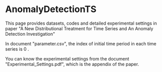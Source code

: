 # AnomalyDetectionTS
This page provides datasets, codes and detailed experimental settings in paper "A New Distributional Treatment for Time Series and An Anomaly Detection Investigation"

In document "parameter.csv",  the index of initial time period in each time series is 0 . 

You can know the experimental settings from the document "Experimental_Settings.pdf", which is the appendix of the paper.
